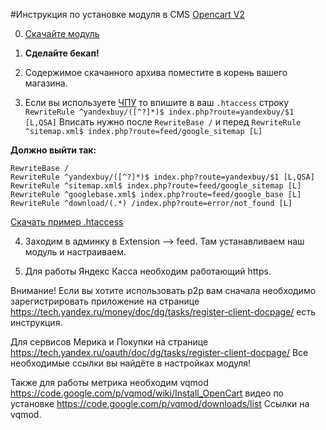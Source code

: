 #Инструкция по установке модуля в CMS [Opencart V2](http://www.opencart.com/?route=download/download)

0.  [Скачайте модуль](https://github.com/yandex-money/yandex-money-cms-opencart2/raw/master/pack_yandex_oc.zip)

1. 	**Сделайте бекап!**

2. 	Содержимое скачанного архива поместите в корень вашего магазина.

3. 	Если вы используете [ЧПУ](https://clck.ru/9PcGw) то впишите в ваш ```.htaccess``` строку ```RewriteRule ^yandexbuy/([^?]*)$ index.php?route=yandexbuy/$1 [L,QSA]``` Вписать нужно после ```RewriteBase /``` и перед ```RewriteRule ^sitemap.xml$ index.php?route=feed/google_sitemap [L]```

  **Должно выйти так:**
  ```
  RewriteBase /
  RewriteRule ^yandexbuy/([^?]*)$ index.php?route=yandexbuy/$1 [L,QSA]
  RewriteRule ^sitemap.xml$ index.php?route=feed/google_sitemap [L]
  RewriteRule ^googlebase.xml$ index.php?route=feed/google_base [L]
  RewriteRule ^download/(.*) /index.php?route=error/not_found [L]
  ```
[Скачать пример .htaccess](https://github.com/yandex-money/yandex-money-cms-opencart2/blob/master/.htaccess-example)

4.	Заходим в админку в Extension --> feed. Там устанавливаем наш модуль и настраиваем.

5.	Для работы Яндекс Касса необходим работающий https.

Внимание! Если вы хотите использовать p2p вам сначала необходимо зарегистрировать приложение на странице https://tech.yandex.ru/money/doc/dg/tasks/register-client-docpage/
есть инструкция.

Для сервисов Мерика и Покупки на странице https://tech.yandex.ru/oauth/doc/dg/tasks/register-client-docpage/
Все необходимые ссылки вы найдёте в настройках модуля!

Также для работы метрика необходим vqmod
https://code.google.com/p/vqmod/wiki/Install_OpenCart видео по установке
https://code.google.com/p/vqmod/downloads/list Ссылки на vqmod.


